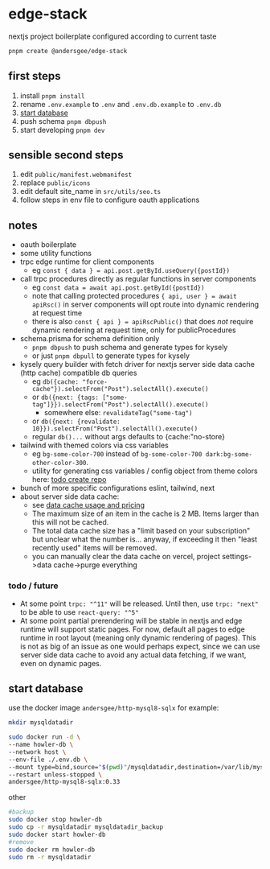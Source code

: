 # edge-stack

nextjs project boilerplate configured according to current taste

```sh
pnpm create @andersgee/edge-stack
```

## first steps

1. install `pnpm install`
2. rename `.env.example` to `.env` and `.env.db.example` to `.env.db`
3. [start database](#start-database)
4. push schema `pnpm dbpush`
5. start developing `pnpm dev`

## sensible second steps

1. edit `public/manifest.webmanifest`
2. replace `public/icons`
3. edit default site_name in `src/utils/seo.ts`
4. follow steps in env file to configure oauth applications

## notes

- oauth boilerplate
- some utility functions
- trpc edge runtime for client components
  - eg `const { data } = api.post.getById.useQuery({postId})`
- call trpc procedures directly as regular functions in server components
  - eg `const data = await api.post.getById({postId})`
  - note that calling protected procedures `{ api, user } = await apiRsc()` in server components will opt route into dynamic rendering at request time
  - there is also `const { api } = apiRscPublic()` that does _not_ require dynamic rendering at request time, only for publicProcedures
- schema.prisma for schema definition only
  - `pnpm dbpush` to push schema and generate types for kysely
  - or just `pnpm dbpull` to generate types for kysely
- kysely query builder with fetch driver for nextjs server side data cache (http cache) compatible db queries
  - eg `db({cache: "force-cache"}).selectFrom("Post").selectAll().execute()`
  - or `db({next: {tags: ["some-tag"]}}).selectFrom("Post").selectAll().execute()`
    - somewhere else: `revalidateTag("some-tag")`
  - or `db({next: {revalidate: 10}}).selectFrom("Post").selectAll().execute()`
  - regular `db()...` without args defaults to {cache:"no-store}
- tailwind with themed colors via css variables
  - eg `bg-some-color-700` instead of `bg-some-color-700 dark:bg-some-other-color-300`.
  - utility for generating css variables / config object from theme colors here: [todo create repo]()
- bunch of more specific configurations eslint, tailwind, next
- about server side data cache:
  - see [data cache usage and pricing](https://vercel.com/docs/infrastructure/data-cache/limits-and-pricing)
  - The maximum size of an item in the cache is 2 MB. Items larger than this will not be cached.
  - The total data cache size has a "limit based on your subscription" but unclear what the number is... anyway, if exceeding it then "least recently used" items will be removed.
  - you can manually clear the data cache on vercel, project settings->data cache->purge everything

### todo / future

- At some point `trpc: "^11"` will be released. Until then, use `trpc: "next"` to be able to use `react-query: "^5"`
- At some point partial prerendering will be stable in nextjs and edge runtime will support static pages. For now, default all pages to edge runtime in root layout (meaning only dynamic rendering of pages). This is not as big of an issue as one would perhaps expect, since we can use server side data cache to avoid any actual data fetching, if we want, even on dynamic pages.

## start database

use the docker image `andersgee/http-mysql8-sqlx` for example:

```sh
mkdir mysqldatadir

sudo docker run -d \
--name howler-db \
--network host \
--env-file ./.env.db \
--mount type=bind,source="$(pwd)"/mysqldatadir,destination=/var/lib/mysql \
--restart unless-stopped \
andersgee/http-mysql8-sqlx:0.33
```

other

```sh
#backup
sudo docker stop howler-db
sudo cp -r mysqldatadir mysqldatadir_backup
sudo docker start howler-db
#remove
sudo docker rm howler-db
sudo rm -r mysqldatadir
```
